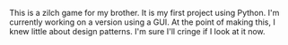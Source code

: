 This is a zilch game for my brother. It is my first project using Python. I'm currently working on a version using a GUI. At the point of making this, I knew little about design patterns. I'm sure I'll cringe if I look at it now.
